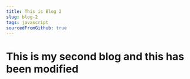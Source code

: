```yaml
---
title: This is Blog 2
slug: blog-2
tags: javascript
sourcedFromGithub: true
---
```


# This is my second blog and this has been modified